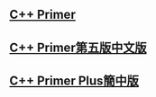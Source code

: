 ## [C++ Primer](https://zhjwpku.com/assets/pdf/books/C++.Primer.5th.Edition_2013.pdf)
## [C++ Primer第五版中文版](https://github.com/SabrinaHuang/CppPrimeExercise/blob/master/C++%20Primer%E7%AC%AC%E4%BA%94%E7%89%88%E4%B8%AD%E6%96%87%E7%89%88.pdf)
## [C++ Primer Plus簡中版](https://github.com/billhhh/The-C-Book/blob/master/C%2B%2B%20Primer%20Plus%20%E7%AC%AC%E4%BA%94%E7%89%88%E4%B8%AD%E6%96%87%E7%89%88.pdf)
